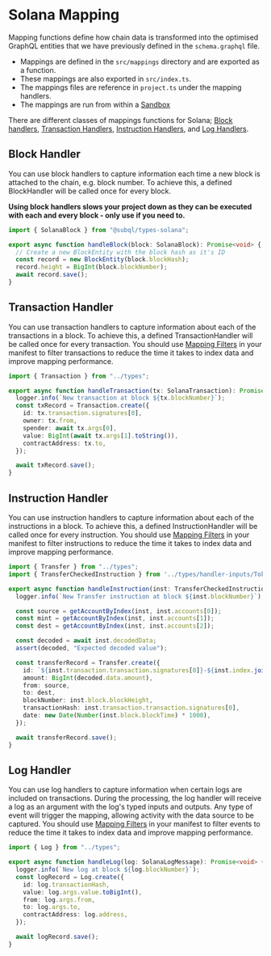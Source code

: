 # Solana Mapping

Mapping functions define how chain data is transformed into the optimised GraphQL entities that we have previously defined in the `schema.graphql` file.

- Mappings are defined in the `src/mappings` directory and are exported as a function.
- These mappings are also exported in `src/index.ts`.
- The mappings files are reference in `project.ts` under the mapping handlers.
- The mappings are run from within a [Sandbox](./sandbox.md)

There are different classes of mappings functions for Solana; [Block handlers](#block-handler), [Transaction Handlers](#transaction-handler), [Instruction Handlers](#instruction-handler), and [Log Handlers](#log-handler).

## Block Handler

You can use block handlers to capture information each time a new block is attached to the chain, e.g. block number. To achieve this, a defined BlockHandler will be called once for every block.

**Using block handlers slows your project down as they can be executed with each and every block - only use if you need to.**

```ts
import { SolanaBlock } from "@subql/types-solana";

export async function handleBlock(block: SolanaBlock): Promise<void> {
  // Create a new BlockEntity with the block hash as it's ID
  const record = new BlockEntity(block.blockHash);
  record.height = BigInt(block.blockNumber);
  await record.save();
}
```

## Transaction Handler

You can use transaction handlers to capture information about each of the transactions in a block. To achieve this, a defined TransactionHandler will be called once for every transaction. You should use [Mapping Filters](../manifest/solana.md#mapping-handlers-and-filters) in your manifest to filter transactions to reduce the time it takes to index data and improve mapping performance.

```ts
import { Transaction } from "../types";

export async function handleTransaction(tx: SolanaTransaction): Promise<void> {
  logger.info(`New transaction at block ${tx.blockNumber}`);
  const txRecord = Transaction.create({
    id: tx.transaction.signatures[0],
    owner: tx.from,
    spender: await tx.args[0],
    value: BigInt(await tx.args[1].toString()),
    contractAddress: tx.to,
  });

  await txRecord.save();
}
```

## Instruction Handler

You can use instruction handlers to capture information about each of the instructions in a block. To achieve this, a defined InstructionHandler will be called once for every instruction. You should use [Mapping Filters](../manifest/solana.md#mapping-handlers-and-filters) in your manifest to filter instructions to reduce the time it takes to index data and improve mapping performance.

```ts
import { Transfer } from "../types";
import { TransferCheckedInstruction } from '../types/handler-inputs/TokenkegQfeZyiNwAJbNbGKPFXCWuBvf9Ss623VQ5DA';

export async function handleInstruction(inst: TransferCheckedInstruction): Promise<void> {
  logger.info(`New Transfer instruction at block ${inst.blockNumber}`);

  const source = getAccountByIndex(inst, inst.accounts[0]);
  const mint = getAccountByIndex(inst, inst.accounts[1]);
  const dest = getAccountByIndex(inst, inst.accounts[2]);

  const decoded = await inst.decodedData;
  assert(decoded, "Expected decoded value");

  const transferRecord = Transfer.create({
    id: `${inst.transaction.transaction.signatures[0]}-${inst.index.join('.')}`,
    amount: BigInt(decoded.data.amount),
    from: source,
    to: dest,
    blockNumber: inst.block.blockHeight,
    transactionHash: inst.transaction.transaction.signatures[0],
    date: new Date(Number(inst.block.blockTime) * 1000),
  });

  await transferRecord.save();
}
```

## Log Handler

You can use log handlers to capture information when certain logs are included on transactions. During the processing, the log handler will receive a log as an argument with the log's typed inputs and outputs. Any type of event will trigger the mapping, allowing activity with the data source to be captured. You should use [Mapping Filters](../manifest/solana.md#mapping-handlers-and-filters) in your manifest to filter events to reduce the time it takes to index data and improve mapping performance.

```ts
import { Log } from "../types";

export async function handleLog(log: SolanaLogMessage): Promise<void> {
  logger.info(`New log at block ${log.blockNumber}`);
  const logRecord = Log.create({
    id: log.transactionHash,
    value: log.args.value.toBigInt(),
    from: log.args.from,
    to: log.args.to,
    contractAddress: log.address,
  });

  await logRecord.save();
}
```
